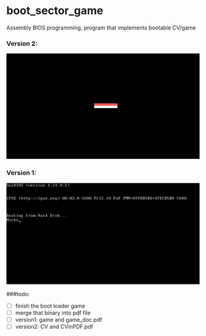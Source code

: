# boot_sector_game
Assembly BIOS programming, program that implements bootable CV/game


### Version 2:<br>
![Version 2](img/version2.jpg)
<br>

### Version 1:<br>
![Version 1](img/version1.jpg)
<br>

###todo:
- [ ] finish the boot loader game
- [ ] merge that binary into pdf file
- [ ] version1: game and game_doc.pdf
- [ ] version2: CV and CVinPDF.pdf
